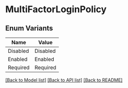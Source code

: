 # MultiFactorLoginPolicy

## Enum Variants

| Name | Value |
|---- | -----|
| Disabled | Disabled |
| Enabled | Enabled |
| Required | Required |


[[Back to Model list]](../README.md#documentation-for-models) [[Back to API list]](../README.md#documentation-for-api-endpoints) [[Back to README]](../README.md)


